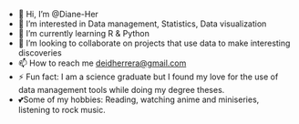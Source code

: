 - 👋 Hi, I’m @Diane-Her
- 👀 I’m interested in Data management, Statistics, Data visualization
- 🌱 I’m currently learning R & Python
- 💞️ I’m looking to collaborate on projects that use data to make interesting discoveries
- 📫 How to reach me deidherrera@gmail.com
- ⚡ Fun fact: I am a science graduate but I found my love for the use of data management tools while doing my degree theses.
-  💕Some of my hobbies: Reading, watching anime and miniseries, listening to rock music.


<!---
Diane-Her/Diane-Her is a ✨ special ✨ repository because its `README.md` (this file) appears on your GitHub profile.
You can click the Preview link to take a look at your changes.
--->
